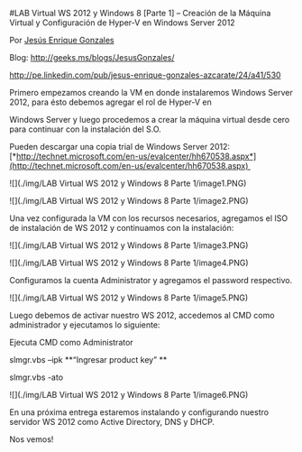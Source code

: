 <properties
	pageTitle="LAB Virtual WS 2012 y Windows 8 [Parte 1] – Creación de la Máquina Virtual y Configuración de Hyper-V en Windows Server 2012"
	description="LAB Virtual WS 2012 y Windows 8 [Parte 1] – Creación de la Máquina Virtual y Configuración de Hyper-V en Windows Server 2012"
	services="web-dev"
	documentationCenter=""
	authors="andygonusa"
	manager=""
	editor="andygonusa"/>

<tags
	ms.service="servers"
	ms.workload="WS2012"
	ms.tgt_pltfrm="na"
	ms.devlang="na"
	ms.topic="how-to-article"
	ms.date="05/16/2016"
	ms.author="andygonusa"/>


#LAB Virtual WS 2012 y Windows 8 [Parte 1] – Creación de la Máquina Virtual y Configuración de Hyper-V en Windows Server 2012

Por [Jesús Enrique
Gonzales](http://mvp.microsoft.com/en-us/mvp/Jesus%20Enrique%20Gonzales%20Azcarate-5000714)

Blog: <http://geeks.ms/blogs/JesusGonzales/>

<http://pe.linkedin.com/pub/jesus-enrique-gonzales-azcarate/24/a41/530>

Primero empezamos creando la VM en donde instalaremos Windows Server
2012, para ésto debemos agregar el rol de Hyper-V en

Windows Server y luego procedemos a crear la máquina virtual desde cero
para continuar con la instalación del S.O.

Pueden descargar una copia trial de Windows Server 2012:
[*http://technet.microsoft.com/en-us/evalcenter/hh670538.aspx*](http://technet.microsoft.com/en-us/evalcenter/hh670538.aspx) 

![](./img/LAB Virtual WS 2012 y Windows 8 Parte 1/image1.PNG)

![](./img/LAB Virtual WS 2012 y Windows 8 Parte 1/image2.PNG)

Una vez configurada la VM con los recursos necesarios, agregamos el ISO
de instalación de WS 2012 y continuamos con la instalación:

![](./img/LAB Virtual WS 2012 y Windows 8 Parte 1/image3.PNG)

![](./img/LAB Virtual WS 2012 y Windows 8 Parte 1/image4.PNG)

Configuramos la cuenta Administrator y agregamos el password respectivo.

![](./img/LAB Virtual WS 2012 y Windows 8 Parte 1/image5.PNG)

Luego debemos de activar nuestro WS 2012, accedemos al CMD como
administrador y ejecutamos lo siguiente:

Ejecuta CMD como Administrator

slmgr.vbs –ipk **“Ingresar product key” **

slmgr.vbs -ato

![](./img/LAB Virtual WS 2012 y Windows 8 Parte 1/image6.PNG)

En una próxima entrega estaremos instalando y configurando nuestro
servidor WS 2012 como Active Directory, DNS y DHCP.

Nos vemos!
